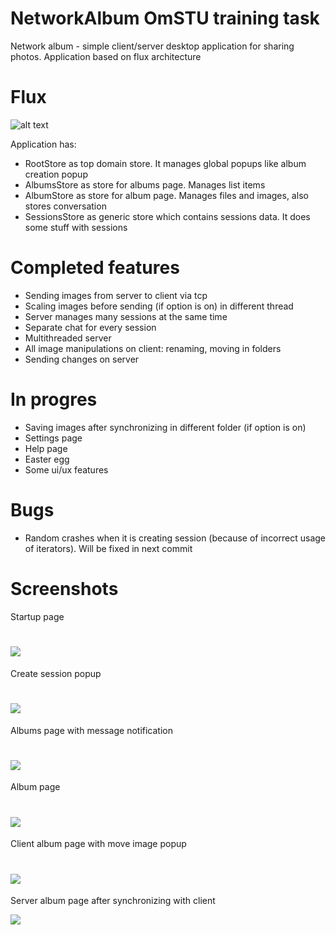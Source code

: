 # NetworkAlbum OmSTU training task
Network album - simple client/server desktop application for sharing photos. Application based on flux architecture

Flux
====
![alt text](https://i.imgur.com/oHZ6yCi.png)


Application has:
- RootStore as top domain store. It manages global popups like album creation popup
- AlbumsStore as store for albums page. Manages list items
- AlbumStore as store for album page. Manages files and images, also stores conversation
- SessionsStore as generic store which contains sessions data. It does some stuff with sessions

Completed features
==================
- Sending images from server to client via tcp
- Scaling images before sending (if option is on) in different thread
- Server manages many sessions at the same time
- Separate chat for every session
- Multithreaded server
- All image manipulations on client: renaming, moving in folders
- Sending changes on server

In progres
==========
- Saving images after synchronizing in different folder (if option is on)
- Settings page
- Help page
- Easter egg
- Some ui/ux features

Bugs
====
- Random crashes when it is creating session (because of incorrect usage of iterators). Will be fixed in next commit

Screenshots
===========
Startup page

![](https://i.imgur.com/c3zBupB.png)
============================================

Create session popup

![](https://i.imgur.com/K0RVSwJ.png)
============================================

Albums page with message notification

![](https://i.imgur.com/UMeYZ9X.png)
============================================

Album page

![](https://i.imgur.com/1iRSkN3.png)
============================================

Client album page with move image popup

![](https://i.imgur.com/NeFwTND.png)
============================================

Server album page after synchronizing with client

![](https://i.imgur.com/hHxUI5Q.png)